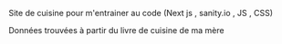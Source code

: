 
Site de cuisine pour m'entrainer au code (Next js , sanity.io , JS , CSS)

Données trouvées à partir du livre de cuisine de ma mère
